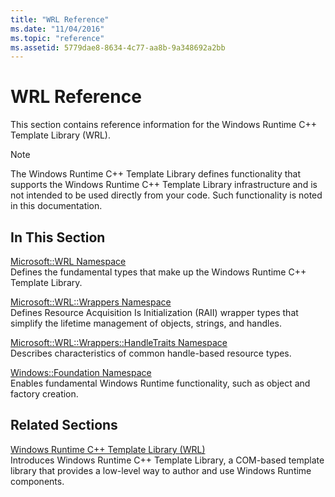 ```yaml
---
title: "WRL Reference"
ms.date: "11/04/2016"
ms.topic: "reference"
ms.assetid: 5779dae8-8634-4c77-aa8b-9a348692a2bb
---
```

# WRL Reference

This section contains reference information for the Windows Runtime C++ Template Library (WRL).

> [!NOTE]
> The Windows Runtime C++ Template Library defines functionality that supports the Windows Runtime C++ Template Library infrastructure and is not intended to be used directly from your code. Such functionality is noted in this documentation.

## In This Section

[Microsoft::WRL Namespace](microsoft-wrl-namespace.md)<br/>
Defines the fundamental types that make up the Windows Runtime C++ Template Library.

[Microsoft::WRL::Wrappers Namespace](microsoft-wrl-wrappers-namespace.md)<br/>
Defines Resource Acquisition Is Initialization (RAII) wrapper types that simplify the lifetime management of objects, strings, and handles.

[Microsoft::WRL::Wrappers::HandleTraits Namespace](microsoft-wrl-wrappers-handletraits-namespace.md)<br/>
Describes characteristics of common handle-based resource types.

[Windows::Foundation Namespace](windows-foundation-namespace.md)<br/>
Enables fundamental Windows Runtime functionality, such as object and factory creation.

## Related Sections

[Windows Runtime C++ Template Library (WRL)](windows-runtime-cpp-template-library-wrl.md)<br/>
Introduces Windows Runtime C++ Template Library, a COM-based template library that provides a low-level way to author and use Windows Runtime components.